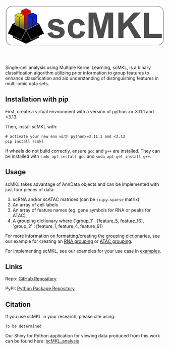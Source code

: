 <h1 align="center">
<img src="https://github.com/ohsu-cedar-comp-hub/scMKL/blob/main/scMKL_logo.png?raw=true" width="500"/>
</h1><br>

Single-cell analysis using Multiple Kernel Learning, scMKL, is a binary classification algorithm utilizing prior information to group features to enhance classification and aid understanding of distinguishing features in multi-omic data sets.


## Installation with pip
First, create a virtual environment with a version of python >= 3.11.1 and <3.13.

Then, install scMKL with:
```{bash}
# activate your new env with python>=3.11.1 and <3.13
pip install scmkl
```

If wheels do not build correctly, ensure ```gcc``` and ```g++``` are installed. They can be installed with ```sudo apt install gcc``` and ```sudo apt-get install g++```.

## Usage
scMKL takes advantage of AnnData objects and can be implemented with just four pieces of data:
1) scRNA and/or scATAC matrices (can be `scipy.sparse` matrix)
2) An array of cell labels
3) An array of feature names (eg. gene symbols for RNA or peaks for ATAC)
4) A grouping dictionary where {'group_1' : [feature_5, feature_16], 'group_2' : [feature_1, feature_4, feature_9]}

For more information on formatting/creating the grouping dictionaries, see our example for creating an [RNA grouping](https://github.com/ohsu-cedar-comp-hub/scMKL/blob/main/example/getting_RNA_groupings.ipynb) or [ATAC grouping](https://github.com/ohsu-cedar-comp-hub/scMKL/blob/main/example/getting_ATAC_groupings.ipynb).

For implementing scMKL, see our examples for your use case in [examples](https://github.com/ohsu-cedar-comp-hub/scMKL/tree/main/example).


## Links
Repo: [GitHub Repository](https://github.com/ohsu-cedar-comp-hub/scMKL)

PyPI: [Python Package Repository](https://pypi.org/project/scmkl/)


## Citation
If you use scMKL in your research, please cite using:
```
To be determined
```
Our Shiny for Python application for viewing data produced from this work can be found here: [scMKL_analysis](https://huggingface.co/spaces/scMKL-team/scMKL_analysis)